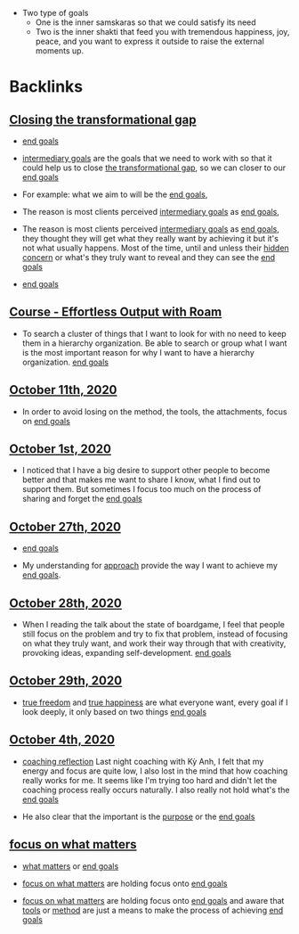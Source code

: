 - Two type of goals
    - One is the inner samskaras so that we could satisfy its need
    - Two is the inner shakti that feed you with tremendous happiness, joy, peace, and you want to express it outside to raise the external moments up.

# Backlinks
## [Closing the transformational gap](<Closing the transformational gap.md>)
- [end goals](<end goals.md>)

- [intermediary goals](<intermediary goals.md>) are the goals that we need to work with so that it could help us to close [the transformational gap](<the transformational gap.md>), so we can closer to our [end goals](<end goals.md>)

- For example: what we aim to will be the [end goals](<end goals.md>),

- The reason is most clients perceived [intermediary goals](<intermediary goals.md>) as [end goals](<end goals.md>),

- The reason is most clients perceived [intermediary goals](<intermediary goals.md>) as [end goals](<end goals.md>), they thought they will get what they really want by achieving it but it's not what usually happens. Most of the time, until and unless their [hidden concern](<hidden concern.md>) or what's they truly want to reveal and they can see the [end goals](<end goals.md>)

- [end goals](<end goals.md>)

## [Course - Effortless Output with Roam](<Course - Effortless Output with Roam.md>)
- To search a cluster of things that I want to look for with no need to keep them in a hierarchy organization. Be able to search or group what I want is the most important reason for why I want to have a hierarchy organization. [end goals](<end goals.md>)

## [October 11th, 2020](<October 11th, 2020.md>)
- In order to avoid losing on the method, the tools, the attachments, focus on [end goals](<end goals.md>)

## [October 1st, 2020](<October 1st, 2020.md>)
- I noticed that I have a big desire to support other people to become better and that makes me want to share I know, what I find out to support them. But sometimes I focus too much on the process of sharing and forget the [end goals](<end goals.md>)

## [October 27th, 2020](<October 27th, 2020.md>)
- [end goals](<end goals.md>)

- My understanding for [approach](<approach.md>) provide the way I want to achieve my [end goals](<end goals.md>).

## [October 28th, 2020](<October 28th, 2020.md>)
- When I reading the talk about the state of boardgame, I feel that people still focus on the problem and try to fix that problem, instead of focusing on what they truly want, and work their way through that with creativity, provoking ideas, expanding self-development. [end goals](<end goals.md>)

## [October 29th, 2020](<October 29th, 2020.md>)
- [true freedom](<true freedom.md>) and [true happiness](<true happiness.md>) are what everyone want, every goal if I look deeply, it only based on two things [end goals](<end goals.md>)

## [October 4th, 2020](<October 4th, 2020.md>)
- [coaching reflection](<coaching reflection.md>) Last night coaching with Kỳ Anh, I felt that my energy and focus are quite low, I also lost in the mind that how coaching really works for me. It seems like I'm trying too hard and didn't let the coaching process really occurs naturally. I also really not hold what's the [end goals](<end goals.md>)

- He also clear that the important is the [purpose](<purpose.md>) or the [end goals](<end goals.md>)

## [focus on what matters](<focus on what matters.md>)
- [what matters](<what matters.md>) or [end goals](<end goals.md>)

- [focus on what matters](<focus on what matters.md>) are holding focus onto [end goals](<end goals.md>)

- [focus on what matters](<focus on what matters.md>) are holding focus onto [end goals](<end goals.md>) and aware that [tools](<tools.md>) or [method](<method.md>) are just a means to make the process of achieving [end goals](<end goals.md>)

